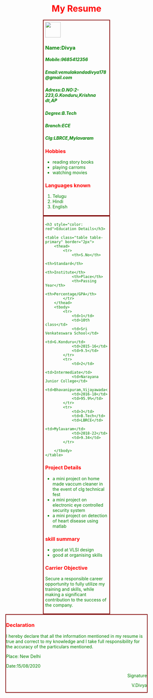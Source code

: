 <!DOCTYPE html>
<html>
<head><h1 style="text-align: center;color:red">My Resume</h1>
	<title>My Resume </title>
	<!--<link rel="stylesheet" type="text/css" href="bootstrap/dist/css/bootstrap.min.css">-->
  <!-- CSS only online-->
<link rel="stylesheet" href="https://stackpath.bootstrapcdn.com/bootstrap/4.5.2/css/bootstrap.min.css" integrity="sha384-JcKb8q3iqJ61gNV9KGb8thSsNjpSL0n8PARn9HuZOnIxN0hoP+VmmDGMN5t9UJ0Z" crossorigin="anonymous">

<style type="text/css">
.card,.details{
  	border:2px solid maroon;
 	width: 40%;
  color: green;
  text-align:left;
   padding:1%;
  margin-right:auto;
  margin-left:auto
}
.decl{
	border:2px solid maroon;
	color: green;
	width:90%;
	margin-right:auto;
  margin-left:auto
}
 </style>

</head>
<body>
	<div class="card">
		<div class="card1">
		<img class="card-img" src="divya1.png"  width="50px" >
      <div class="card-body">
        <h3 class="card-title">Name:Divya</h3>
        <h5  class="card-text">Mobile:9685412356</h5>
      <h5 class="card-text">Email:vemulakondadivya178@gmail.com</h5>
       <h5 class="card-text">Adress:D.NO:2-223,G.Konduru,Krishna dt,AP</h5>
      <h5 class="card-text">Degree:B.Tech</h5>
       <h5 class="card-text">Branch:ECE</h5>
       <h5 class="card-text">Clg:LBRCE,Mylavaram</h5>
      </div>
  </div>
<div class="card2">
	<div class="card-body">
	<h3 style="color: red">Hobbies</h3>
	<ul>
		<li>reading story books</li>
		<li>playing carroms</li>
		<li>watching movies</li>
	</ul>
</div>
</div>
<div class="card3">
	<div class="card-body">
	<h3 style="color: red">Languages known</h3>
	<ol>
		<li>Telugu</li>
		<li>Hindi</li>
		<li>English</li>
	</ol>
</div>
</div>
</div>
<div class="details">
<div class="card4">
	<div class="card-body">
	
	<h3 style="color: red">Education Details</h3>
<div class="table-responsive">
	
	<table class="table table-primary" border="2px">
		<thead>
			<tr>
				<th>S.No</th>
				<th>Standard</th>
				<th>Institute</th>
				<th>Place</th>
				<th>Passing Year</th>
				<th>Percentage/GPA</th>
			</tr>
		</thead>
		<tbody>
			<tr>
				<td>1</td>
				<td>10th class</td>
				<td>Sri Venkateswara School</td>
				<td>G.Konduru</td>
				<td>2015-16</td>
				<td>9.5</td>
			</tr>
			<tr>
				<td>2</td>
				<td>Intermediate</td>
				<td>Narayana Junior College</td>
				<td>Bhavanipuram,Vijayawada</td>
				<td>2016-18</td>
				<td>95.9%</td>
			</tr>
			<tr>
				<td>3</td>
				<td>B.Tech</td>
				<td>LBRCE</td>
				<td>Mylavaram</td>
				<td>2018-22</td>
				<td>9.34</td>
			</tr>

		</tbody>
	</table>
</div>
</div>
	<div class="card-body">
	<h3 style="color: red">Project Details</h3>
	<ul>
	 <li>a mini project on home made vaccum cleaner in the event of clg technical fest</li>
      <li>a mini project on electronic eye controlled security system</li>
      <li>a mini project on detection of heart disease using matlab</li>
  </ul>
</div>
	<div class="card-body">
	<h3 style="color: red">skill summary</h3>
	<ul>
		<li>good at VLSI design</li>
		<li>good at organising skills</li>
	</ul>
</div>
	<div class="card-body">
	<h3 style="color: red">Carrier Objective</h3>
	<p>Secure a responsible career opportunity to fully utilize my training and skills, while making a significant contribution to the success of the company.</p>
</div>
</div>
</div>
<div class="decl">
<div class="card-body">
	<h3 style="color: red">Declaration</h3>
	<p>I hereby declare that all the information mentioned in my resume is true and correct to my knowledge and I take full responsibility for the accuracy of the particulars mentioned.</p>
    <p>Place: New Delhi</p>
    <p>Date:15/08/2020</p>
    <p style="text-align: right">Signature</p>
    <p style="text-align: right">V.Divya</p>                
</div>
</div>

</body>
</html>
